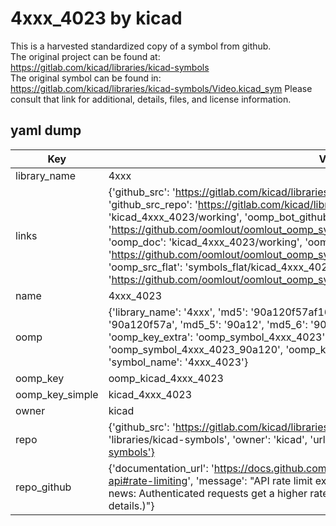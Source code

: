 # 4xxx_4023 by kicad  
This is a harvested standardized copy of a symbol from github.  
The original project can be found at:  
https://gitlab.com/kicad/libraries/kicad-symbols  
The original symbol can be found in:
https://gitlab.com/kicad/libraries/kicad-symbols/Video.kicad_sym
Please consult that link for additional, details, files, and license information.  
## yaml dump  
| Key | Value |  
| --- | --- |  
| library_name | 4xxx |  
| links | {'github_src': 'https://gitlab.com/kicad/libraries/kicad-symbols/Video.kicad_sym', 'github_src_repo': 'https://gitlab.com/kicad/libraries/kicad-symbols', 'oomp_bot': 'kicad_4xxx_4023/working', 'oomp_bot_github': 'https://github.com/oomlout/oomlout_oomp_symbol_bot/tree/main/kicad_4xxx_4023/working', 'oomp_doc': 'kicad_4xxx_4023/working', 'oomp_doc_github': 'https://github.com/oomlout/oomlout_oomp_symbol_doc/tree/main/kicad_4xxx_4023/working', 'oomp_src_flat': 'symbols_flat/kicad_4xxx_4023/working', 'oomp_src_flat_github': 'https://github.com/oomlout/oomlout_oomp_symbol_src/tree/main/kicad_4xxx_4023/working'} |  
| name | 4xxx_4023 |  
| oomp | {'library_name': '4xxx', 'md5': '90a120f57af1601ad85f8e8890477440', 'md5_10': '90a120f57a', 'md5_5': '90a12', 'md5_6': '90a120', 'oomp_key': 'oomp_4xxx_4023', 'oomp_key_extra': 'oomp_symbol_4xxx_4023', 'oomp_key_full': 'oomp_symbol_4xxx_4023_90a120', 'oomp_key_simple': '4xxx_4023', 'owner_name': 'kicad', 'symbol_name': '4xxx_4023'} |  
| oomp_key | oomp_kicad_4xxx_4023 |  
| oomp_key_simple | kicad_4xxx_4023 |  
| owner | kicad |  
| repo | {'github_src': 'https://gitlab.com/kicad/libraries/kicad-symbols/Video.kicad_sym', 'name': 'libraries/kicad-symbols', 'owner': 'kicad', 'url': 'https://gitlab.com/kicad/libraries/kicad-symbols'} |  
| repo_github | {'documentation_url': 'https://docs.github.com/rest/overview/resources-in-the-rest-api#rate-limiting', 'message': "API rate limit exceeded for 84.66.173.59. (But here's the good news: Authenticated requests get a higher rate limit. Check out the documentation for more details.)"} |  

